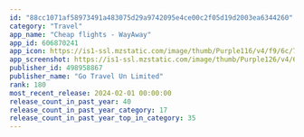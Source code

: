 ```yaml
---
id: "88cc1071af58973491a483075d29a9742095e4ce00c2f05d19d2003ea6344260"
category: "Travel"
app_name: "Cheap flights - WayAway"
app_id: 606870241
app_icon: https://is1-ssl.mzstatic.com/image/thumb/Purple116/v4/f9/6c/7a/f96c7ac9-f610-2525-539c-836280802c9f/AppIconWA-0-0-1x_U007epad-0-0-0-85-220.png/1024x1024bb.png
app_screenshot: https://is1-ssl.mzstatic.com/image/thumb/Purple126/v4/6d/a0/5a/6da05a5d-85a1-1ee4-f399-8e6742793b05/b0d481a1-1cfa-42ca-b54b-fa987b82400d_01_iphone-x.png/1242x2688bb.png
publisher_id: 498958867
publisher_name: "Go Travel Un Limited"
rank: 180
most_recent_release: 2024-02-01 00:00:00
release_count_in_past_year: 40
release_count_in_past_year_category: 17
release_count_in_past_year_top_in_category: 35
---
```

